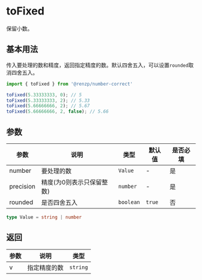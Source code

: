 # toFixed

保留小数。

## 基本用法

传入要处理的数和精度，返回指定精度的数。默认四舍五入，可以设置`rounded`取消四舍五入。

```ts
import { toFixed } from '@renzp/number-correct'

toFixed(5.33333333, 0); // 5
toFixed(5.33333333, 2); // 5.33
toFixed(5.66666666, 2); // 5.67
toFixed(5.66666666, 2, false); // 5.66
```

## 参数

| 参数      | 说明                      | 类型      | 默认值 | 是否必填 |
| --------- | ------------------------- | --------- | ------ | -------- |
| number    | 要处理的数                | `Value`   | -      | 是       |
| precision | 精度(为0则表示只保留整数) | `number`  | -      | 是       |
| rounded   | 是否四舍五入              | `boolean` | `true` | 否       |

```ts
type Value = string | number
```

## 返回

| 参数 | 说明         | 类型     |
| ---- | ------------ | -------- |
| v    | 指定精度的数 | `string` |
